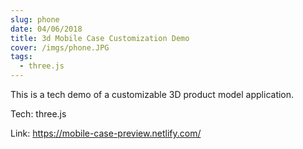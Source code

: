 ```yaml
---
slug: phone
date: 04/06/2018
title: 3d Mobile Case Customization Demo
cover: /imgs/phone.JPG
tags:
  - three.js
---
```

This is a tech demo of a customizable 3D product model application.

Tech: three.js

Link: https://mobile-case-preview.netlify.com/